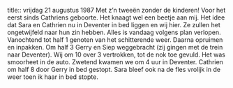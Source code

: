 title:: vrijdag 21 augustus 1987
Met z’n tweeën zonder de kinderen! Voor het eerst sinds Cathriens geboorte. Het knaagt wel een beetje aan mij. Het idee dat Sara en Cathrien nu in Deventer in bed liggen en wij hier. Ze zullen het ongetwijfeld naar hun zin hebben. Alles is vandaag volgens plan verlopen. Vanochtend tot half 1 genoten van het schitterende weer. Daarna opruimen en inpakken. Om half 3 Gerry en Siep weggebracht (zij gingen met de trein naar Deventer). Wij om 10 over 3 vertrokken, tot de nok toe gevuld. Het was smoorheet in de auto. Zwetend kwamen we om 4 uur in Deventer. Cathrien om half 8 door Gerry in bed gestopt. Sara bleef ook na de fles vrolijk in de weer toen ik haar in bed stopte.
